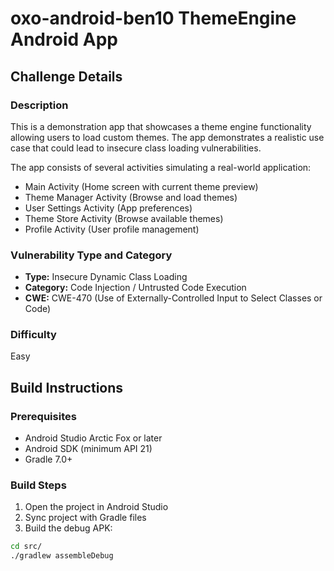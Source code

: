 # oxo-android-ben10 ThemeEngine Android App

## Challenge Details

### Description
This is a demonstration app that showcases a theme engine functionality allowing users to load custom themes. The app demonstrates a realistic use case that could lead to insecure class loading vulnerabilities.

The app consists of several activities simulating a real-world application:
- Main Activity (Home screen with current theme preview)
- Theme Manager Activity (Browse and load themes)
- User Settings Activity (App preferences)
- Theme Store Activity (Browse available themes)
- Profile Activity (User profile management)

### Vulnerability Type and Category
- **Type:** Insecure Dynamic Class Loading
- **Category:** Code Injection / Untrusted Code Execution
- **CWE:** CWE-470 (Use of Externally-Controlled Input to Select Classes or Code)

### Difficulty
Easy

## Build Instructions

### Prerequisites
- Android Studio Arctic Fox or later
- Android SDK (minimum API 21)
- Gradle 7.0+

### Build Steps
1. Open the project in Android Studio
2. Sync project with Gradle files
3. Build the debug APK:
```bash
cd src/
./gradlew assembleDebug
```